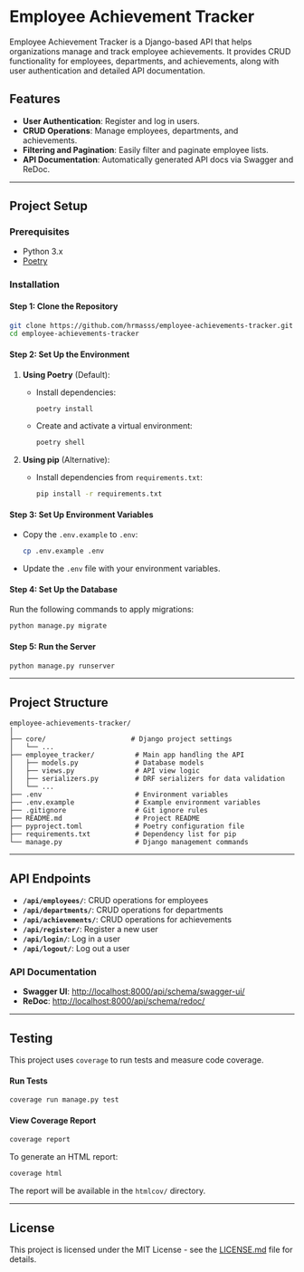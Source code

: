 # Employee Achievement Tracker

Employee Achievement Tracker is a Django-based API that helps organizations manage and track employee achievements. It provides CRUD functionality for employees, departments, and achievements, along with user authentication and detailed API documentation.

## Features

-   **User Authentication**: Register and log in users.
-   **CRUD Operations**: Manage employees, departments, and achievements.
-   **Filtering and Pagination**: Easily filter and paginate employee lists.
-   **API Documentation**: Automatically generated API docs via Swagger and ReDoc.

---

## Project Setup

### Prerequisites

-   Python 3.x
-   [Poetry](https://python-poetry.org/docs/#installation)

### Installation

#### Step 1: Clone the Repository

```bash
git clone https://github.com/hrmasss/employee-achievements-tracker.git
cd employee-achievements-tracker
```

#### Step 2: Set Up the Environment

1. **Using Poetry** (Default):

    - Install dependencies:

        ```bash
        poetry install
        ```

    - Create and activate a virtual environment:

        ```bash
        poetry shell
        ```

2. **Using pip** (Alternative):

    - Install dependencies from `requirements.txt`:

        ```bash
        pip install -r requirements.txt
        ```

#### Step 3: Set Up Environment Variables

-   Copy the `.env.example` to `.env`:

    ```bash
    cp .env.example .env
    ```

-   Update the `.env` file with your environment variables.

#### Step 4: Set Up the Database

Run the following commands to apply migrations:

```bash
python manage.py migrate
```

#### Step 5: Run the Server

```bash
python manage.py runserver
```

---

## Project Structure

```
employee-achievements-tracker/
│
├── core/                     # Django project settings
│   └── ...
├── employee_tracker/          # Main app handling the API
│   ├── models.py              # Database models
│   ├── views.py               # API view logic
│   ├── serializers.py         # DRF serializers for data validation
│   └── ...
├── .env                       # Environment variables
├── .env.example               # Example environment variables
├── .gitignore                 # Git ignore rules
├── README.md                  # Project README
├── pyproject.toml             # Poetry configuration file
├── requirements.txt           # Dependency list for pip
└── manage.py                  # Django management commands
```

---

## API Endpoints

-   **`/api/employees/`**: CRUD operations for employees
-   **`/api/departments/`**: CRUD operations for departments
-   **`/api/achievements/`**: CRUD operations for achievements
-   **`/api/register/`**: Register a new user
-   **`/api/login/`**: Log in a user
-   **`/api/logout/`**: Log out a user

### API Documentation

-   **Swagger UI**: [http://localhost:8000/api/schema/swagger-ui/](http://localhost:8000/api/schema/swagger-ui/)
-   **ReDoc**: [http://localhost:8000/api/schema/redoc/](http://localhost:8000/api/schema/redoc/)

---

## Testing

This project uses `coverage` to run tests and measure code coverage.

#### Run Tests

```bash
coverage run manage.py test
```

#### View Coverage Report

```bash
coverage report
```

To generate an HTML report:

```bash
coverage html
```

The report will be available in the `htmlcov/` directory.

---

## License

This project is licensed under the MIT License - see the [LICENSE.md](LICENSE.md) file for details.
